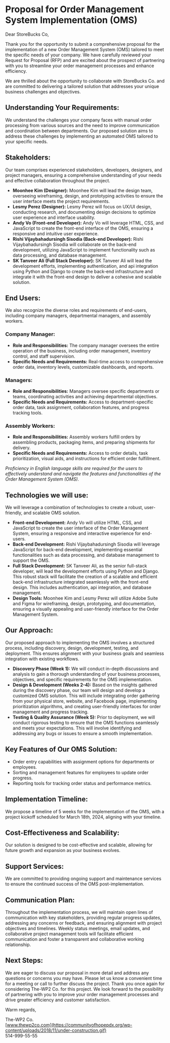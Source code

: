 # Proposal for Order Management System Implementation (OMS)

Dear StoreBucks Co,

Thank you for the opportunity to submit a comprehensive proposal for the implementation of a new Order Management System (OMS) tailored to meet the specific needs of your company. We have carefully reviewed your Request for Proposal (RFP) and are excited about the prospect of partnering with you to streamline your order management processes and enhance efficiency.

We are thrilled about the opportunity to collaborate with StoreBucks Co. and are committed to delivering a tailored solution that addresses your unique business challenges and objectives.

## Understanding Your Requirements:
We understand the challenges your company faces with manual order processing from various sources and the need to improve communication and coordination between departments. Our proposed solution aims to address these challenges by implementing an automated OMS tailored to your specific needs.

## Stakeholders:
Our team comprises experienced stakeholders, developers, designers, and project managers, ensuring a comprehensive understanding of your needs and effective collaboration throughout the project. 

- **Moonhee Kim (Designer):** Moonhee Kim will lead the design team, overseeing wireframing, design, and prototyping activities to ensure the user interface meets the project requirements.
- **Lesmy Perez (Designer):** Lesmy Perez will focus on UX/UI design, conducting research, and documenting design decisions to optimize user experience and interface usability.
- **Andy Vo (Front-end Developer):** Andy Vo will leverage HTML, CSS, and JavaScript to create the front-end interface of the OMS, ensuring a responsive and intuitive user experience.
- **Rishi Vijaybahadursingh Sisodia (Back-end Developer):** Rishi Vijaybahadursingh Sisodia will collaborate on the back-end development, utilizing JavaScript to implement functionality such as data processing, and database management.
- **SK Tanveer Ali (Full Stack Developer):** SK Tanveer Ali will lead the development efforts, implementing authentication, and api integration using Python and Django to create the back-end infrastructure and integrate it with the front-end design to deliver a cohesive and scalable solution.


## End Users:
We also recognize the diverse roles and requirements of end-users, including company managers, departmental managers, and assembly workers.
### Company Manager:
- **Role and Responsibilities:** The company manager oversees the entire operation of the business, including order management, inventory control, and staff supervision.
- **Specific Needs and Requirements:** Real-time access to comprehensive order data, inventory levels, customizable dashboards, and reports.

### Managers:
- **Role and Responsibilities:** Managers oversee specific departments or teams, coordinating activities and achieving departmental objectives.
- **Specific Needs and Requirements:** Access to department-specific order data, task assignment, collaboration features, and progress tracking tools.

### Assembly Workers:
- **Role and Responsibilities:** Assembly workers fulfill orders by assembling products, packaging items, and preparing shipments for delivery.
- **Specific Needs and Requirements:** Access to order details, task prioritization, visual aids, and instructions for efficient order fulfillment.

*Proficiency in English language skills are required for the users to effectively understand and navigate the features and functionalities of the Order Management System (OMS).*

## Technologies we will use:
We will leverage a combination of technologies to create a robust, user-friendly, and scalable OMS solution.
- **Front-end Development:** Andy Vo will utilize HTML, CSS, and JavaScript to create the user interface of the Order Management System, ensuring a responsive and interactive experience for end-users.
- **Back-end Development:** Rishi Vijaybahadursingh Sisodia will leverage JavaScript for back-end development, implementing essential functionalities such as data processing, and database management to support the OMS.
- **Full Stack Development:** SK Tanveer Ali, as the senior full-stack developer, will lead the development efforts using Python and Django. This robust stack will facilitate the creation of a scalable and efficient back-end infrastructure integrated seamlessly with the front-end design. This includes authentication, api integration, and database management.
- **Design Tools:** Moonhee Kim and Lesmy Perez will utilize Adobe Suite and Figma for wireframing, design, prototyping, and documentation, ensuring a visually appealing and user-friendly interface for the Order Management System.

## Our Approach:
Our proposed approach to implementing the OMS involves a structured process, including discovery, design, development, testing, and deployment. This ensures alignment with your business goals and seamless integration with existing workflows.
- **Discovery Phase (Week 1):** We will conduct in-depth discussions and analysis to gain a thorough understanding of your business processes, objectives, and specific requirements for the OMS implementation.
- **Design & Development (Weeks 2-4):** Based on the insights gathered during the discovery phase, our team will design and develop a customized OMS solution. This will include integrating order gathering from your physical store, website, and Facebook page, implementing prioritization algorithms, and creating user-friendly interfaces for order management and progress tracking.
- **Testing & Quality Assurance (Week 5):** Prior to deployment, we will conduct rigorous testing to ensure that the OMS functions seamlessly and meets your expectations. This will involve identifying and addressing any bugs or issues to ensure a smooth implementation.

## Key Features of Our OMS Solution:
- Order entry capabilities with assignment options for departments or employees.
- Sorting and management features for employees to update order progress.
- Reporting tools for tracking order status and performance metrics.

## Implementation Timeline:
We propose a timeline of 5 weeks for the implementation of the OMS, with a project kickoff scheduled for March 18th, 2024, aligning with your timeline.

## Cost-Effectiveness and Scalability:
Our solution is designed to be cost-effective and scalable, allowing for future growth and expansion as your business evolves.

## Support Services:
We are committed to providing ongoing support and maintenance services to ensure the continued success of the OMS post-implementation.

## Communication Plan:
Throughout the implementation process, we will maintain open lines of communication with key stakeholders, providing regular progress updates, addressing any concerns or feedback, and ensuring alignment with project objectives and timelines. Weekly status meetings, email updates, and collaborative project management tools will facilitate efficient communication and foster a transparent and collaborative working relationship.

## Next Steps:
We are eager to discuss our proposal in more detail and address any questions or concerns you may have. Please let us know a convenient time for a meeting or call to further discuss the project.
Thank you once again for considering The-WP2 Co. for this project. We look forward to the possibility of partnering with you to improve your order management processes and drive greater efficiency and customer satisfaction.

Warm regards,

The-WP2 Co.  
[www.thewp2co.com](https://communityofhopepdx.org/wp-content/uploads/2018/11/under-construction.gif)  
514-999-55-55
